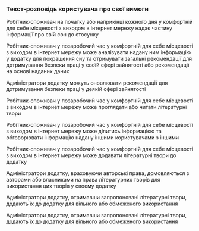 ### Текст-розповідь користувача про свої вимоги
Робітник-споживач на початку або наприкінці кожного дня у комфортній для себе місцевості з виходом в інтернет мережу надає частину інформації про свій сон до стосунку

Робітник-споживач у позаробочий час у комфортній для себе місцевості з виходом в інтернет мережу може аналізувати надану ним інформацію у додатку для покращення сну та отримувати загальні рекомендації для дотримування безпеки праці у своїй сфері зайнятості або рекомендації на основі наданих даних

Адміністратори додатку можуть оновлювати рекомендації для дотримування безпеки праці у деякій сфері зайнятості

Робітник-споживач у позаробочий час у комфортній для себе місцевості з виходом в інтернет мережу може проглядати або читати літературні твори

Робітник-споживач у позаробочий час у комфортній для себе місцевості з виходом в інтернет мережу може ділитись інформацією та обговорювати інформацію надану іншими користувачами з іншими

Робітник-споживач у позаробочий час у комфортній для себе місцевості з виходом в інтернет мережу може додавати літературні твори до додатку

Адміністратори додатку, враховуючи авторські права, домовляються з авторами або власниками на права літературних творів для використання цих творів у своєму додатку


Адміністратори додатку, отримавши запропоновані літературні твори, додають їх до додатку для вільного або обмеженого використання

Адміністратори додатку, отримавши запропоновані літературні твори, додають їх до додатку для вільного або обмеженого використання

